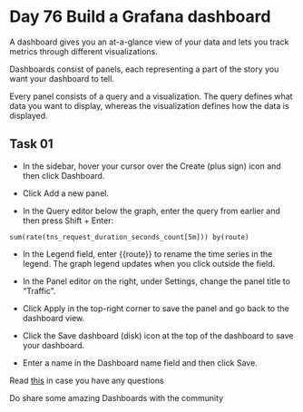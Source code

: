 # Day 76 Build a Grafana dashboard

A dashboard gives you an at-a-glance view of your data and lets you track metrics through different visualizations.

Dashboards consist of panels, each representing a part of the story you want your dashboard to tell.

Every panel consists of a query and a visualization. The query defines what data you want to display, whereas the visualization defines how the data is displayed.

## Task 01
- In the sidebar, hover your cursor over the Create (plus sign) icon and then click Dashboard.

- Click Add a new panel.

- In the Query editor below the graph, enter the query from earlier and then press Shift + Enter:

```sum(rate(tns_request_duration_seconds_count[5m])) by(route)```

- In the Legend field, enter {{route}} to rename the time series in the legend. The graph legend updates when you click outside the field.

- In the Panel editor on the right, under Settings, change the panel title to “Traffic”.

- Click Apply in the top-right corner to save the panel and go back to the dashboard view.

- Click the Save dashboard (disk) icon at the top of the dashboard to save your dashboard.

- Enter a name in the Dashboard name field and then click Save.

Read [this](https://grafana.com/tutorials/grafana-fundamentals/) in case you have any questions

Do share some amazing Dashboards with the community